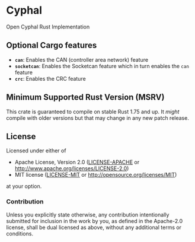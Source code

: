 # Cyphal

Open Cyphal Rust Implementation

## Optional Cargo features

- **`can`**: Enables the CAN (controller area network) feature
- **`socketcan`**: Enables the Socketcan feature which in turn enables the `can` feature
- **`crc`**: Enables the CRC feature

## Minimum Supported Rust Version (MSRV)

This crate is guaranteed to compile on stable Rust 1.75 and up. It *might*
compile with older versions but that may change in any new patch release.

## License

Licensed under either of

- Apache License, Version 2.0 ([LICENSE-APACHE](LICENSE-APACHE) or
  <http://www.apache.org/licenses/LICENSE-2.0>)
- MIT license ([LICENSE-MIT](LICENSE-MIT) or <http://opensource.org/licenses/MIT>)

at your option.

### Contribution

Unless you explicitly state otherwise, any contribution intentionally submitted
for inclusion in the work by you, as defined in the Apache-2.0 license, shall be
dual licensed as above, without any additional terms or conditions.
